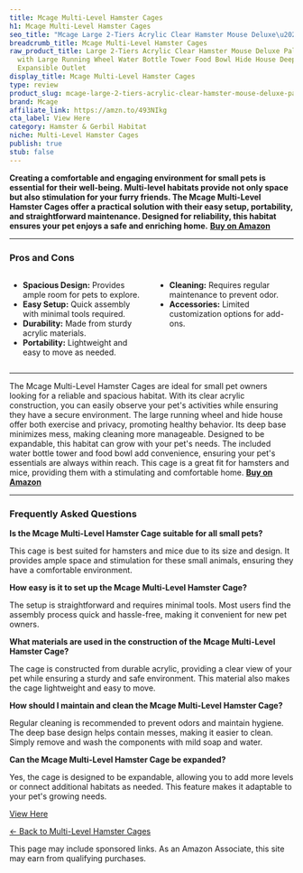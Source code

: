 ```yaml
---
title: Mcage Multi-Level Hamster Cages
h1: Mcage Multi-Level Hamster Cages
seo_title: "Mcage Large 2-Tiers Acrylic Clear Hamster Mouse Deluxe\u2026"
breadcrumb_title: Mcage Multi-Level Hamster Cages
raw_product_title: Large 2-Tiers Acrylic Clear Hamster Mouse Deluxe Palace House Habitat
  with Large Running Wheel Water Bottle Tower Food Bowl Hide House Deep Base Ground
  Expansible Outlet
display_title: Mcage Multi-Level Hamster Cages
type: review
product_slug: mcage-large-2-tiers-acrylic-clear-hamster-mouse-deluxe-palace-house-hab-db1fdbaf
brand: Mcage
affiliate_link: https://amzn.to/493NIkg
cta_label: View Here
category: Hamster & Gerbil Habitat
niche: Multi-Level Hamster Cages
publish: true
stub: false
---
```


<div id="intro" class="full-width">
  <p><strong>Creating a comfortable and engaging environment for small pets is essential for their well-being. Multi-level habitats provide not only space but also stimulation for your furry friends. The Mcage Multi-Level Hamster Cages offer a practical solution with their easy setup, portability, and straightforward maintenance. Designed for reliability, this habitat ensures your pet enjoys a safe and enriching home.</strong> <a href="https://amzn.to/493NIkg" rel="nofollow sponsored noopener" target="_blank"><strong>Buy on Amazon</strong></a></p>
</div>

<hr />
<h3 id="pros-cons">Pros and Cons</h3>
<div class="pc-grid" style="display:grid;grid-template-columns:1fr 1fr;gap:16px;">
  <ul>
    <li><strong>Spacious Design:</strong> Provides ample room for pets to explore.</li>
    <li><strong>Easy Setup:</strong> Quick assembly with minimal tools required.</li>
    <li><strong>Durability:</strong> Made from sturdy acrylic materials.</li>
    <li><strong>Portability:</strong> Lightweight and easy to move as needed.</li>
  </ul>
  <ul>
    <li><strong>Cleaning:</strong> Requires regular maintenance to prevent odor.</li>
    <li><strong>Accessories:</strong> Limited customization options for add-ons.</li>
  </ul>
</div>
<hr />

<div class="full-width">
  <p>The Mcage Multi-Level Hamster Cages are ideal for small pet owners looking for a reliable and spacious habitat. With its clear acrylic construction, you can easily observe your pet's activities while ensuring they have a secure environment. The large running wheel and hide house offer both exercise and privacy, promoting healthy behavior. Its deep base minimizes mess, making cleaning more manageable. Designed to be expandable, this habitat can grow with your pet's needs. The included water bottle tower and food bowl add convenience, ensuring your pet's essentials are always within reach. This cage is a great fit for hamsters and mice, providing them with a stimulating and comfortable home. <a href="https://amzn.to/493NIkg" rel="nofollow sponsored noopener" target="_blank"><strong>Buy on Amazon</strong></a></p>
</div>

<hr />
<h3 id="faqs">Frequently Asked Questions</h3>

<p><strong>Is the Mcage Multi-Level Hamster Cage suitable for all small pets?</strong></p>
<p>This cage is best suited for hamsters and mice due to its size and design. It provides ample space and stimulation for these small animals, ensuring they have a comfortable environment.</p>

<p><strong>How easy is it to set up the Mcage Multi-Level Hamster Cage?</strong></p>
<p>The setup is straightforward and requires minimal tools. Most users find the assembly process quick and hassle-free, making it convenient for new pet owners.</p>

<p><strong>What materials are used in the construction of the Mcage Multi-Level Hamster Cage?</strong></p>
<p>The cage is constructed from durable acrylic, providing a clear view of your pet while ensuring a sturdy and safe environment. This material also makes the cage lightweight and easy to move.</p>

<p><strong>How should I maintain and clean the Mcage Multi-Level Hamster Cage?</strong></p>
<p>Regular cleaning is recommended to prevent odors and maintain hygiene. The deep base design helps contain messes, making it easier to clean. Simply remove and wash the components with mild soap and water.</p>

<p><strong>Can the Mcage Multi-Level Hamster Cage be expanded?</strong></p>
<p>Yes, the cage is designed to be expandable, allowing you to add more levels or connect additional habitats as needed. This feature makes it adaptable to your pet's growing needs.</p>
<p><a class="btn" href="https://amzn.to/493NIkg" target="_blank" rel="nofollow sponsored noopener">View Here</a></p>
<p><a href="/roundups/hamster-gerbil-habitat/multi-level-hamster-cages/">← Back to Multi-Level Hamster Cages</a></p>
<aside class="disclosure">This page may include sponsored links. As an Amazon Associate, this site may earn from qualifying purchases.</aside>
